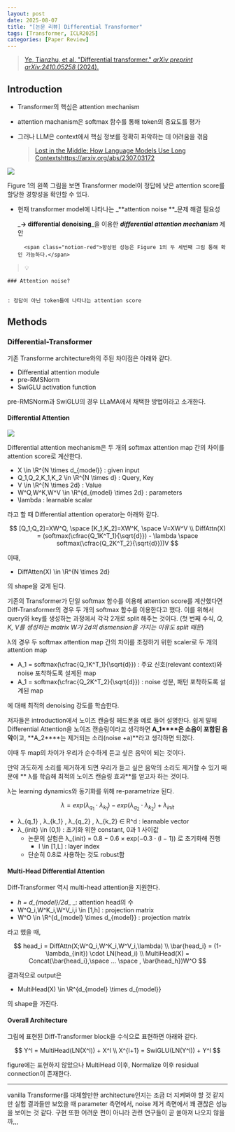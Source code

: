 ```yaml
---
layout: post
date: 2025-08-07
title: "[논문 리뷰] Differential Transformer"
tags: [Transformer, ICLR2025]
categories: [Paper Review]
---
```


> [Ye, Tianzhu, et al. "Differential transformer." ](https://arxiv.org/abs/2410.05258)[_arXiv preprint arXiv:2410.05258_](https://arxiv.org/abs/2410.05258)[ (2024).](https://arxiv.org/abs/2410.05258)



## Introduction

- Transformer의 핵심은 attention mechanism
- attention machanism은 softmax 함수를 통해 token의 중요도를 평가
- 그러나 LLM은 context에서 핵심 정보를 정확히 파악하는 데 어려움을 겪음

	> [Lost in the Middle: How Language Models Use Long Contextshttps://arxiv.org/abs/2307.03172](https://arxiv.org/abs/2307.03172)


![](https://prod-files-secure.s3.us-west-2.amazonaws.com/542b861c-36a8-4051-84e5-8804b6728dba/9083ea56-691a-4752-ae26-47f403431ac8/image.png?X-Amz-Algorithm=AWS4-HMAC-SHA256&X-Amz-Content-Sha256=UNSIGNED-PAYLOAD&X-Amz-Credential=ASIAZI2LB466XFRG223B%2F20250903%2Fus-west-2%2Fs3%2Faws4_request&X-Amz-Date=20250903T140112Z&X-Amz-Expires=3600&X-Amz-Security-Token=IQoJb3JpZ2luX2VjEN7%2F%2F%2F%2F%2F%2F%2F%2F%2F%2FwEaCXVzLXdlc3QtMiJHMEUCIBDTOvLTVbGGSjCJ4Qut5cFq8oPJXZBrEA0N9k%2BPf%2FMJAiEA2Vbst6pA%2FxvGLzwUrB%2BqEtuiKCJB2u0lpSKGKlPDSE0q%2FwMIRxAAGgw2Mzc0MjMxODM4MDUiDMQ3O7HGufuY6I%2FdCSrcA74%2FywgEQfU1h%2FA6n2rPsCqyj2zJNIOzzbVWQIbm5vzDunel0iKfgs8awtgxuKHDbCpjYfSMMvD6q7%2FCnio1Hyntdfx%2FtS8YUNAQtk6etuLGPXDClBuM3Hqg7ka8mnIRyLMRJLWs0Ky1B7g%2BkW98XcqKkO8N%2B6ZeCNBo8jEJSkKltpeTmIul623%2F%2BrbbrNP6fdeLRKq0htSScGHh92TlgjIzCi29U82y8vt8Rj00PYIKk6z9lNe0AEivF38inBasU7OFHIAa1CTVXblcS9AHMf3QcCpzrBaYs0Jyd2Q4%2B%2BoJ465K0vbo3Iakv2kaRz5ZQUtT6XyHl78Q1VFQLwgltY3HOIhF0lXJ1NA3uzcWoLdZtTFAoF87%2Fz1fMel%2F24O%2FhJ9LpdC2GuvdSK2eZqyu41upNIAjRXLv0zIgWgBBV%2BMa4bJnBP0si08du6T08x6inem63MAqIN3n2qIi5LhjTU0s%2FqYxiDYU9ehNyccpmHWk89OlFmI2mFeT8GlBegTO51xEJo8imBUWZqtItVsjl5aCf%2FAJ%2FcZTRoZU6b0G6%2BHkrQeIOcq0xziE6dxoAcfpaErSqSDqMMqs1gd2NWFjv%2BK0FG3w6oUi%2BT9aKZ0hqBi4i60W72aOn%2FmTK05PMJSR4cUGOqUBMn%2BxFM8crVVhUkR8I01jqSFBz5swiK%2FN6TicKB9NH0miDFkib4QPVAEoKE0atsL2TmPQKbuqcexdV2%2FrYhEMTw8cJwsqabV2KO66009e0DuROYFV7u%2Fh7oNY8SE7cabnuzdHIGWCXiRTCsjOe0D%2BdydMIEjMSJ7UUrs3j8awz0EgPu8sAlKbaQeSXw21EISQ%2BcpGlpA5sBY%2BIZ9zF3Ey70tUjewJ&X-Amz-Signature=eb6cc718c6677d8546948c6b7810ccd7eac1260ecc2460a29798d0f9ee5e97f5&X-Amz-SignedHeaders=host&x-amz-checksum-mode=ENABLED&x-id=GetObject)


Figure 1의 왼쪽 그림을 보면 Transformer model이 정답에 낮은 attention score를 할당한 경향성을 확인할 수 있다.

- 현재 transformer model에 나타나는 _**attention noise **_문제 해결 필요성

	_**→ differential denoising**_을 이용한 _**differential attention mechanism**_ 제안


		<span class="notion-red">향상된 성능은 Figure 1의 두 세번째 그림 통해 확인 가능하다.</span>


> 💡 


	### Attention noise?


	: 정답이 아닌 token들에 나타나는 attention score



## Methods



### Differential-Transformer


기존 Transforme architecture와의 주된 차이점은 아래와 같다.

- Differential attention module
- pre-RMSNorm
- SwiGLU activation function

pre-RMSNorm과 SwiGLU의 경우 LLaMA에서 채택한 방법이라고 소개한다.



#### Differential Attention


![](https://prod-files-secure.s3.us-west-2.amazonaws.com/542b861c-36a8-4051-84e5-8804b6728dba/116d70b2-1963-4810-9167-f4c7d8a06e8f/image.png?X-Amz-Algorithm=AWS4-HMAC-SHA256&X-Amz-Content-Sha256=UNSIGNED-PAYLOAD&X-Amz-Credential=ASIAZI2LB466XFRG223B%2F20250903%2Fus-west-2%2Fs3%2Faws4_request&X-Amz-Date=20250903T140112Z&X-Amz-Expires=3600&X-Amz-Security-Token=IQoJb3JpZ2luX2VjEN7%2F%2F%2F%2F%2F%2F%2F%2F%2F%2FwEaCXVzLXdlc3QtMiJHMEUCIBDTOvLTVbGGSjCJ4Qut5cFq8oPJXZBrEA0N9k%2BPf%2FMJAiEA2Vbst6pA%2FxvGLzwUrB%2BqEtuiKCJB2u0lpSKGKlPDSE0q%2FwMIRxAAGgw2Mzc0MjMxODM4MDUiDMQ3O7HGufuY6I%2FdCSrcA74%2FywgEQfU1h%2FA6n2rPsCqyj2zJNIOzzbVWQIbm5vzDunel0iKfgs8awtgxuKHDbCpjYfSMMvD6q7%2FCnio1Hyntdfx%2FtS8YUNAQtk6etuLGPXDClBuM3Hqg7ka8mnIRyLMRJLWs0Ky1B7g%2BkW98XcqKkO8N%2B6ZeCNBo8jEJSkKltpeTmIul623%2F%2BrbbrNP6fdeLRKq0htSScGHh92TlgjIzCi29U82y8vt8Rj00PYIKk6z9lNe0AEivF38inBasU7OFHIAa1CTVXblcS9AHMf3QcCpzrBaYs0Jyd2Q4%2B%2BoJ465K0vbo3Iakv2kaRz5ZQUtT6XyHl78Q1VFQLwgltY3HOIhF0lXJ1NA3uzcWoLdZtTFAoF87%2Fz1fMel%2F24O%2FhJ9LpdC2GuvdSK2eZqyu41upNIAjRXLv0zIgWgBBV%2BMa4bJnBP0si08du6T08x6inem63MAqIN3n2qIi5LhjTU0s%2FqYxiDYU9ehNyccpmHWk89OlFmI2mFeT8GlBegTO51xEJo8imBUWZqtItVsjl5aCf%2FAJ%2FcZTRoZU6b0G6%2BHkrQeIOcq0xziE6dxoAcfpaErSqSDqMMqs1gd2NWFjv%2BK0FG3w6oUi%2BT9aKZ0hqBi4i60W72aOn%2FmTK05PMJSR4cUGOqUBMn%2BxFM8crVVhUkR8I01jqSFBz5swiK%2FN6TicKB9NH0miDFkib4QPVAEoKE0atsL2TmPQKbuqcexdV2%2FrYhEMTw8cJwsqabV2KO66009e0DuROYFV7u%2Fh7oNY8SE7cabnuzdHIGWCXiRTCsjOe0D%2BdydMIEjMSJ7UUrs3j8awz0EgPu8sAlKbaQeSXw21EISQ%2BcpGlpA5sBY%2BIZ9zF3Ey70tUjewJ&X-Amz-Signature=f8b4b28a1f9b890de1acac898785552c3c1fb9845d14bb0f8d6a99cdf2bb62a2&X-Amz-SignedHeaders=host&x-amz-checksum-mode=ENABLED&x-id=GetObject)


Differential attention mechanism은 두 개의 softmax attention map 간의 차이를 attention score로 계산한다.

- X \in \R^{N \times d\_{model}} : given input
- Q\_1,Q\_2,K\_1,K\_2 \in \R^{N \times d} : Query, Key
- V \in \R^{N \times 2d} : Value
- W^Q,W^K,W^V \in \R^{d\_{model} \times 2d} : parameters
- \lambda : learnable scalar

라고 할 때 Differential attention operator는 아래와 같다.


$$
[Q_1;Q_2]=XW^Q, \space [K_1;K_2]=XW^K, \space V=XW^V \\
DiffAttn(X) = (softmax(\cfrac{Q_1K^T_1}{\sqrt{d}}) - \lambda \space softmax(\cfrac{Q_2K^T_2}{\sqrt{d}}))V
$$


이때,

- DiffAtten(X) \in \R^{N \times 2d}

의 shape을 갖게 된다.


기존의 Transformer가 단일 softmax 함수를 이용해 attention score를 계산했다면 Diff-Transformer의 경우 두 개의 softmax 함수를 이용한다고 했다. 이를 위해서 query와 key를 생성하는 과정에서 각각 2개로 split 해주는 것이다. <span class="notion-red">(첫 번째 수식, </span><span class="notion-red">_Q, K, V를 생성하는 matrix W가 2d의 dismension을 가지는 이유도 split 때문_</span><span class="notion-red">)</span>


 λ의 경우 두 softmax attention map 간의 차이를 조정하기 위한 scaler로 두 개의 attention map

- A\_1 = softmax(\cfrac{Q\_1K^T\_1}{\sqrt{d}}) : 주요 신호(relevant context)와 noise 포착하도록 설계된 map
- A\_1 = softmax(\cfrac{Q\_2K^T\_2}{\sqrt{d}}) : noise 성분, 패턴 포착하도록 설계된 map 

에 대해 최적의 denoising 강도를 학습한다.


저자들은 introduction에서 노이즈 캔슬링 헤드폰을 예로 들어 설명한다. 쉽게 말해 Differential Attention을 노이즈 캔슬링이라고 생각하면 **A\_1****은 소음이 포함된 음악**이고, **A\_2****는 제거되는 소리(noise +a)**라고 생각하면 되겠다. 


이때 두 map의 차이가 우리가 순수하게 듣고 싶은 음악이 되는 것이다. 


만약 과도하게 소리를 제거하게 되면 우리가 듣고 싶은 음악의 소리도 제거할 수 있기 때문에 ** λ를 학습해 최적의 노이즈 캔슬링 효과**를 얻고자 하는 것이다.


λ는 learning dynamics와 동기화를 위해 re-parametrize 된다.


$$
\lambda = exp(\lambda_{q_1} \cdot \lambda_{k_1}) - exp(\lambda_{q_2} \cdot \lambda_{k_2}) + \lambda_{init}
$$

- λ\_{q\_1} , λ\_{k\_1} , λ\_{q\_2} , λ\_{k\_2} ∈ R^d : learnable vector
- λ\_{init} \in (0,1) : 초기화 위한 constant, 0과 1 사이값
	- 논문의 실험은 λ\_{init} = 0.8 − 0.6 × exp(−0.3 · (l − 1)) 로 초기화해 진행
		- l \in [1,L] : layer index
	- 단순히 0.8로 사용하는 것도 robust함


#### **Multi-Head Differential Attention**


Diff-Transformer 역시 multi-head attention을 지원한다.

- _h = d\_{model}/2d__ _: attention head의 수
- W^Q\_i,W^K\_i,W^V\_i,i \in [1,h] : projection matrix
- W^O \in \R^{d\_{model} \times d\_{model}} : projection matrix

라고 했을 때,


$$
head_i = DiffAttn(X;W^Q_i,W^K_i,W^V_i,\lambda) \\
\bar{head_i} = (1-\lambda_{init}) \cdot LN(head_i) \\
MultiHead(X) = Concat(\bar{head_i},\space ... \space , \bar{head_h})W^O
$$


결과적으로 output은

- MultiHead(X) \in \R^{d\_{model} \times d\_{model}}

의 shape을 가진다.



#### Overall Architecture


그림에 표현된 Diff-Transformer block을 수식으로 표현하면 아래와 같다.


$$
Y^l = MultiHead(LN(X^l)) + X^l \\
X^{l+1} = SwiGLU(LN(Y^l)) + Y^l
$$


figure에는 표현하지 않았으나 MultiHead 이후, Normalize 이후 residual connection이 존재한다.


---


vanilla Transformer를 대체할만한 architecture인지는 조금 더 지켜봐야 할 것 같지만 실험 결과들만 보았을 때 parameter 측면에서, noise 제거 측면에서 꽤 괜찮은 성능을 보이는 것 같다. 구현 또한 어려운 편이 아니라 관련 연구들이 곧 쏟아져 나오지 않을까,,,

